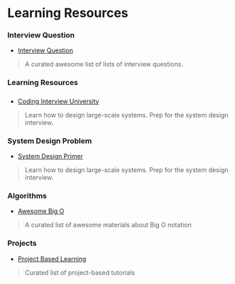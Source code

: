# Learning Resources

### Interview Question

- [Interview Question](https://github.com/MaximAbramchuck/awesome-interview-questions)
>  A curated awesome list of lists of interview questions. 


### Learning Resources

##### 

- [Coding Interview University](https://github.com/jwasham/coding-interview-university)
> Learn how to design large-scale systems. Prep for the system design interview. 


### System Design Problem

- [System Design Primer](https://github.com/donnemartin/system-design-primer)
> Learn how to design large-scale systems. Prep for the system design interview. 

### Algorithms

- [Awesome Big O](https://github.com/okulbilisim/awesome-big-o)
> A curated list of awesome materials about Big O notation

### Projects

- [Project Based Learning](https://github.com/tuvttran/project-based-learning)
> Curated list of project-based tutorials


